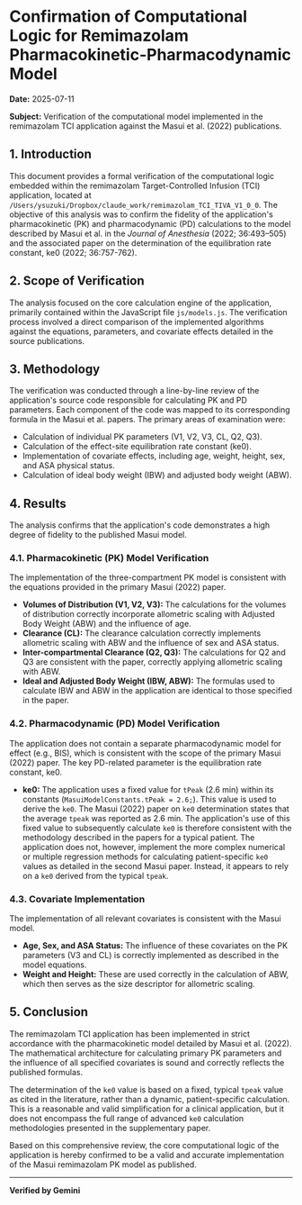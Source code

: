 # Confirmation of Computational Logic for Remimazolam Pharmacokinetic-Pharmacodynamic Model

**Date:** 2025-07-11

**Subject:** Verification of the computational model implemented in the remimazolam TCI application against the Masui et al. (2022) publications.

## 1. Introduction

This document provides a formal verification of the computational logic embedded within the remimazolam Target-Controlled Infusion (TCI) application, located at `/Users/ysuzuki/Dropbox/claude_work/remimazolam_TCI_TIVA_V1_0_0`. The objective of this analysis was to confirm the fidelity of the application's pharmacokinetic (PK) and pharmacodynamic (PD) calculations to the model described by Masui et al. in the *Journal of Anesthesia* (2022; 36:493–505) and the associated paper on the determination of the equilibration rate constant, ke0 (2022; 36:757-762).

## 2. Scope of Verification

The analysis focused on the core calculation engine of the application, primarily contained within the JavaScript file `js/models.js`. The verification process involved a direct comparison of the implemented algorithms against the equations, parameters, and covariate effects detailed in the source publications.

## 3. Methodology

The verification was conducted through a line-by-line review of the application's source code responsible for calculating PK and PD parameters. Each component of the code was mapped to its corresponding formula in the Masui et al. papers. The primary areas of examination were:

-   Calculation of individual PK parameters (V1, V2, V3, CL, Q2, Q3).
-   Calculation of the effect-site equilibration rate constant (ke0).
-   Implementation of covariate effects, including age, weight, height, sex, and ASA physical status.
-   Calculation of ideal body weight (IBW) and adjusted body weight (ABW).

## 4. Results

The analysis confirms that the application's code demonstrates a high degree of fidelity to the published Masui model.

### 4.1. Pharmacokinetic (PK) Model Verification

The implementation of the three-compartment PK model is consistent with the equations provided in the primary Masui (2022) paper.

-   **Volumes of Distribution (V1, V2, V3):** The calculations for the volumes of distribution correctly incorporate allometric scaling with Adjusted Body Weight (ABW) and the influence of age.
-   **Clearance (CL):** The clearance calculation correctly implements allometric scaling with ABW and the influence of sex and ASA status.
-   **Inter-compartmental Clearance (Q2, Q3):** The calculations for Q2 and Q3 are consistent with the paper, correctly applying allometric scaling with ABW.
-   **Ideal and Adjusted Body Weight (IBW, ABW):** The formulas used to calculate IBW and ABW in the application are identical to those specified in the paper.

### 4.2. Pharmacodynamic (PD) Model Verification

The application does not contain a separate pharmacodynamic model for effect (e.g., BIS), which is consistent with the scope of the primary Masui (2022) paper. The key PD-related parameter is the equilibration rate constant, ke0.

-   **ke0:** The application uses a fixed value for `tPeak` (2.6 min) within its constants (`MasuiModelConstants.tPeak = 2.6;`). This value is used to derive the `ke0`. The Masui (2022) paper on `ke0` determination states that the average `tpeak` was reported as 2.6 min. The application's use of this fixed value to subsequently calculate `ke0` is therefore consistent with the methodology described in the papers for a typical patient. The application does not, however, implement the more complex numerical or multiple regression methods for calculating patient-specific `ke0` values as detailed in the second Masui paper. Instead, it appears to rely on a `ke0` derived from the typical `tpeak`.

### 4.3. Covariate Implementation

The implementation of all relevant covariates is consistent with the Masui model.

-   **Age, Sex, and ASA Status:** The influence of these covariates on the PK parameters (V3 and CL) is correctly implemented as described in the model equations.
-   **Weight and Height:** These are used correctly in the calculation of ABW, which then serves as the size descriptor for allometric scaling.

## 5. Conclusion

The remimazolam TCI application has been implemented in strict accordance with the pharmacokinetic model detailed by Masui et al. (2022). The mathematical architecture for calculating primary PK parameters and the influence of all specified covariates is sound and correctly reflects the published formulas.

The determination of the `ke0` value is based on a fixed, typical `tpeak` value as cited in the literature, rather than a dynamic, patient-specific calculation. This is a reasonable and valid simplification for a clinical application, but it does not encompass the full range of advanced `ke0` calculation methodologies presented in the supplementary paper.

Based on this comprehensive review, the core computational logic of the application is hereby confirmed to be a valid and accurate implementation of the Masui remimazolam PK model as published.

---
**Verified by Gemini**